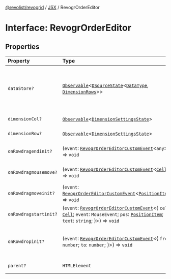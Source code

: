 [@revolist/revogrid](README.md) / [JSX](Namespace.JSX.md) / RevogrOrderEditor

# Interface: RevogrOrderEditor

## Properties

| Property | Type | Description |
| :------ | :------ | :------ |
| `dataStore?` | [`Observable`](Type.Observable.md)\<[`DSourceState`](Type.DSourceState.md)\<[`DataType`](Type.DataType.md), [`DimensionRows`](Type.DimensionRows.md)\>\> | Static stores, not expected to change during component lifetime |
| `dimensionCol?` | [`Observable`](Type.Observable.md)\<[`DimensionSettingsState`](Interface.DimensionSettingsState.md)\> | Dimension settings X |
| `dimensionRow?` | [`Observable`](Type.Observable.md)\<[`DimensionSettingsState`](Interface.DimensionSettingsState.md)\> | Dimension settings Y |
| `onRowdragendinit?` | (`event`: [`RevogrOrderEditorCustomEvent`](Interface.RevogrOrderEditorCustomEvent.md)\<`any`\>) => `void` | Row drag ended started |
| `onRowdragmousemove?` | (`event`: [`RevogrOrderEditorCustomEvent`](Interface.RevogrOrderEditorCustomEvent.md)\<[`Cell`](Interface.Cell.md)\>) => `void` | Row mouse move started |
| `onRowdragmoveinit?` | (`event`: [`RevogrOrderEditorCustomEvent`](Interface.RevogrOrderEditorCustomEvent.md)\<[`PositionItem`](Interface.PositionItem.md)\>) => `void` | Row move started |
| `onRowdragstartinit?` | (`event`: [`RevogrOrderEditorCustomEvent`](Interface.RevogrOrderEditorCustomEvent.md)\<\{ `cell`: [`Cell`](Interface.Cell.md); `event`: `MouseEvent`; `pos`: [`PositionItem`](Interface.PositionItem.md); `text`: `string`; \}\>) => `void` | Row drag started |
| `onRowdropinit?` | (`event`: [`RevogrOrderEditorCustomEvent`](Interface.RevogrOrderEditorCustomEvent.md)\<\{ `from`: `number`; `to`: `number`; \}\>) => `void` | Row dragged, new range ready to be applied |
| `parent?` | `HTMLElement` | Parent element |
